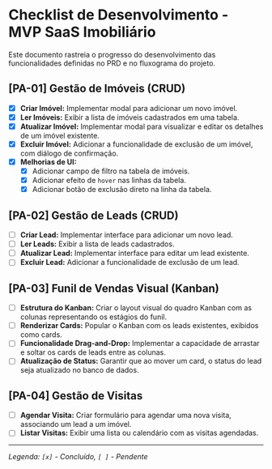 # Checklist de Desenvolvimento - MVP SaaS Imobiliário

Este documento rastreia o progresso do desenvolvimento das funcionalidades definidas no PRD e no fluxograma do projeto.

## [PA-01] Gestão de Imóveis (CRUD)

- [x] **Criar Imóvel:** Implementar modal para adicionar um novo imóvel.
- [x] **Ler Imóveis:** Exibir a lista de imóveis cadastrados em uma tabela.
- [x] **Atualizar Imóvel:** Implementar modal para visualizar e editar os detalhes de um imóvel existente.
- [x] **Excluir Imóvel:** Adicionar a funcionalidade de exclusão de um imóvel, com diálogo de confirmação.
- [x] **Melhorias de UI:**
    - [x] Adicionar campo de filtro na tabela de imóveis.
    - [x] Adicionar efeito de `hover` nas linhas da tabela.
    - [x] Adicionar botão de exclusão direto na linha da tabela.

## [PA-02] Gestão de Leads (CRUD)

- [ ] **Criar Lead:** Implementar interface para adicionar um novo lead.
- [ ] **Ler Leads:** Exibir a lista de leads cadastrados.
- [ ] **Atualizar Lead:** Implementar interface para editar um lead existente.
- [ ] **Excluir Lead:** Adicionar a funcionalidade de exclusão de um lead.

## [PA-03] Funil de Vendas Visual (Kanban)

- [ ] **Estrutura do Kanban:** Criar o layout visual do quadro Kanban com as colunas representando os estágios do funil.
- [ ] **Renderizar Cards:** Popular o Kanban com os leads existentes, exibidos como cards.
- [ ] **Funcionalidade Drag-and-Drop:** Implementar a capacidade de arrastar e soltar os cards de leads entre as colunas.
- [ ] **Atualização de Status:** Garantir que ao mover um card, o status do lead seja atualizado no banco de dados.

## [PA-04] Gestão de Visitas

- [ ] **Agendar Visita:** Criar formulário para agendar uma nova visita, associando um lead a um imóvel.
- [ ] **Listar Visitas:** Exibir uma lista ou calendário com as visitas agendadas.

---
*Legenda: `[x]` - Concluído, `[ ]` - Pendente*